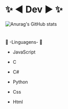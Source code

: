 # ✨ ◄ Dev ► ✨

![Anurag's GitHub stats](https://github-readme-stats.vercel.app/api?username=LyeZinho&theme=chartreuse-dark&show_icons=true)

#
 📕 -Linguagens- 📕
 
 
- JavaScript

- C
  
- C#

- Python

- Css
  
- Html


